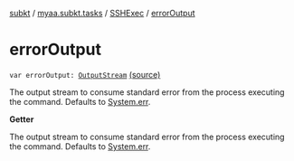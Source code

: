 [subkt](../../index.md) / [myaa.subkt.tasks](../index.md) / [SSHExec](index.md) / [errorOutput](./error-output.md)

# errorOutput

`var errorOutput: `[`OutputStream`](https://docs.oracle.com/javase/9/docs/api/java/io/OutputStream.html) [(source)](https://github.com/Myaamori/SubKt/blob/0.1.8/src/main/kotlin/myaa/subkt/tasks/tasks.kt#L2076)

The output stream to consume standard error from the process executing the command.
Defaults to [System.err](https://docs.oracle.com/javase/9/docs/api/java/lang/System.html#err).

**Getter**

The output stream to consume standard error from the process executing the command.
Defaults to [System.err](https://docs.oracle.com/javase/9/docs/api/java/lang/System.html#err).

